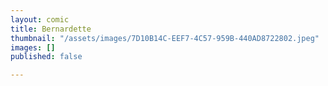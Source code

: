 ```yaml
---
layout: comic
title: Bernardette
thumbnail: "/assets/images/7D10B14C-EEF7-4C57-959B-440AD8722802.jpeg"
images: []
published: false

---
```

